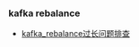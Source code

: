 ### kafka rebalance

- [kafka_rebalance过长问题排查](https://blog.csdn.net/u013200380/article/details/87868696?utm_medium=distribute.pc_relevant.none-task-blog-BlogCommendFromMachineLearnPai2-3.channel_param&depth_1-utm_source=distribute.pc_relevant.none-task-blog-BlogCommendFromMachineLearnPai2-3.channel_param)

